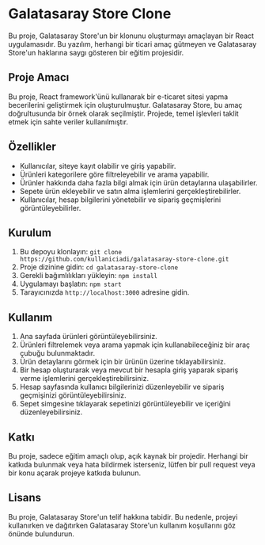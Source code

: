 # Galatasaray Store Clone

Bu proje, Galatasaray Store'un bir klonunu oluşturmayı amaçlayan bir React uygulamasıdır. Bu yazılım, herhangi bir ticari amaç gütmeyen ve Galatasaray Store'un haklarına saygı gösteren bir eğitim projesidir.

## Proje Amacı

Bu proje, React framework'ünü kullanarak bir e-ticaret sitesi yapma becerilerini geliştirmek için oluşturulmuştur. Galatasaray Store, bu amaç doğrultusunda bir örnek olarak seçilmiştir. Projede, temel işlevleri taklit etmek için sahte veriler kullanılmıştır.

## Özellikler

- Kullanıcılar, siteye kayıt olabilir ve giriş yapabilir.
- Ürünleri kategorilere göre filtreleyebilir ve arama yapabilir.
- Ürünler hakkında daha fazla bilgi almak için ürün detaylarına ulaşabilirler.
- Sepete ürün ekleyebilir ve satın alma işlemlerini gerçekleştirebilirler.
- Kullanıcılar, hesap bilgilerini yönetebilir ve sipariş geçmişlerini görüntüleyebilirler.

## Kurulum

1. Bu depoyu klonlayın: `git clone https://github.com/kullaniciadi/galatasaray-store-clone.git`
2. Proje dizinine gidin: `cd galatasaray-store-clone`
3. Gerekli bağımlılıkları yükleyin: `npm install`
4. Uygulamayı başlatın: `npm start`
5. Tarayıcınızda `http://localhost:3000` adresine gidin.

## Kullanım

1. Ana sayfada ürünleri görüntüleyebilirsiniz.
2. Ürünleri filtrelemek veya arama yapmak için kullanabileceğiniz bir araç çubuğu bulunmaktadır.
3. Ürün detaylarını görmek için bir ürünün üzerine tıklayabilirsiniz.
4. Bir hesap oluşturarak veya mevcut bir hesapla giriş yaparak sipariş verme işlemlerini gerçekleştirebilirsiniz.
5. Hesap sayfasında kullanıcı bilgilerinizi düzenleyebilir ve sipariş geçmişinizi görüntüleyebilirsiniz.
6. Sepet simgesine tıklayarak sepetinizi görüntüleyebilir ve içeriğini düzenleyebilirsiniz.

## Katkı

Bu proje, sadece eğitim amaçlı olup, açık kaynak bir projedir. Herhangi bir katkıda bulunmak veya hata bildirmek isterseniz, lütfen bir pull request veya bir konu açarak projeye katkıda bulunun.

## Lisans

Bu proje, Galatasaray Store'un telif hakkına tabidir. Bu nedenle, projeyi kullanırken ve dağıtırken Galatasaray Store'un kullanım koşullarını göz önünde bulundurun.